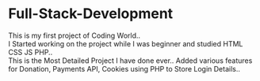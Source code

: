 # Full-Stack-Development

This is my first project of Coding World.. <Br>
I Started working on the project while I was beginner and studied HTML CSS JS PHP.. <Br>
This is the Most Detailed Project I have done ever.. Added various features for Donation, Payments API, Cookies using PHP to Store Login Details..
